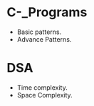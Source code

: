 # C-_Programs 
- Basic patterns.
- Advance Patterns.

# DSA
- Time complexity.
- Space Complexity.

